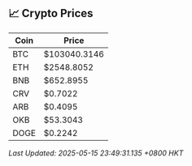 ## 📈 Crypto Prices

| Coin | Price |
| ---- | ----- |
| BTC | $103040.3146 |
| ETH | $2548.8052 |
| BNB | $652.8955 |
| CRV | $0.7022 |
| ARB | $0.4095 |
| OKB | $53.3043 |
| DOGE | $0.2242 |

_Last Updated: 2025-05-15 23:49:31.135 +0800 HKT_